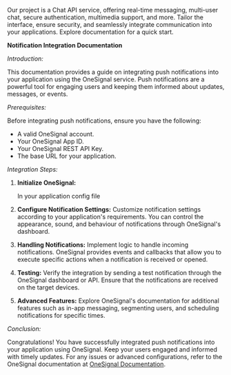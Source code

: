 Our project is a Chat API service, offering real-time messaging, multi-user chat, secure authentication, multimedia support, and more. Tailor the interface, ensure security, and seamlessly integrate communication into your applications. Explore documentation for a quick start.


**Notification Integration Documentation**

*Introduction:*

This documentation provides a guide on integrating push notifications into your application using the OneSignal service. Push notifications are a powerful tool for engaging users and keeping them informed about updates, messages, or events.

*Prerequisites:*

Before integrating push notifications, ensure you have the following:

- A valid OneSignal account.
- Your OneSignal App ID.
- Your OneSignal REST API Key.
- The base URL for your application.

*Integration Steps:*

1. **Initialize OneSignal:**

   In your application config file

2. **Configure Notification Settings:**
   Customize notification settings according to your application's requirements. You can control the appearance, sound, and behaviour of notifications through OneSignal's dashboard.

3. **Handling Notifications:**
   Implement logic to handle incoming notifications. OneSignal provides events and callbacks that allow you to execute specific actions when a notification is received or opened.


4. **Testing:**
   Verify the integration by sending a test notification through the OneSignal dashboard or API. Ensure that the notifications are received on the target devices.

5. **Advanced Features:**
   Explore OneSignal's documentation for additional features such as in-app messaging, segmenting users, and scheduling notifications for specific times.

*Conclusion:*

Congratulations! You have successfully integrated push notifications into your application using OneSignal. Keep your users engaged and informed with timely updates. For any issues or advanced configurations, refer to the OneSignal documentation at [OneSignal Documentation](https://documentation.onesignal.com/docs/web-push-sdk-setup-1).
